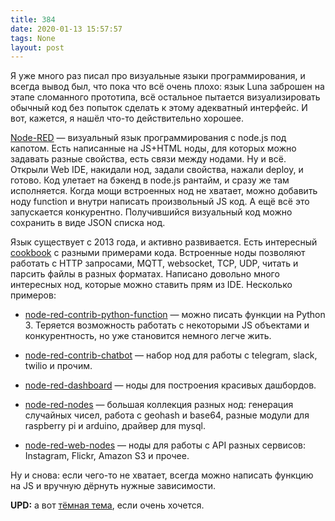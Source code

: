 ```yaml
---
title: 384
date: 2020-01-13 15:57:57
tags: None
layout: post
---
```


Я уже много раз писал про визуальные языки программирования, и всегда вывод был, что пока что всё очень плохо: язык Luna заброшен на этапе сломанного прототипа, всё остальное пытается визуализировать обычный код без попыток сделать к этому адекватный интерфейс. И вот, кажется, я нашёл что-то действительно хорошее.

[Node-RED](https://nodered.org/) — визуальный язык программирования с node.js под капотом. Есть написанные на JS+HTML ноды, для которых можно задавать разные свойства, есть связи между нодами. Ну и всё. Открыли Web IDE, накидали нод, задали свойства, нажали deploy, и готово. Код улетает на бэкенд в node.js рантайм, и сразу же там исполняется. Когда мощи встроенных нод не хватает, можно добавить ноду function и внутри написать произвольный JS код. А ещё всё это запускается конкурентно. Получившийся визуальный код можно сохранить в виде JSON списка нод.

Язык существует с 2013 года, и активно развивается. Есть интересный [cookbook](https://cookbook.nodered.org/) с разными примерами кода. Встроенные ноды позволяют работать с HTTP запросами, MQTT, websocket, TCP, UDP, читать и парсить файлы в разных форматах. Написано довольно много интересных нод, которые можно ставить прям из IDE. Несколько примеров:

+ [node-red-contrib-python-function](https://github.com/arnauorriols/node-red-contrib-python-function) — можно писать функции на Python 3. Теряется возможность работать с некоторыми JS объектами и конкурентность, но уже становится немного легче жить.

+ [node-red-contrib-chatbot](https://github.com/guidone/node-red-contrib-chatbot) — набор нод для работы с telegram, slack, twilio и прочим.

+ [node-red-dashboard](https://github.com/node-red/node-red-dashboard) — ноды для построения красивых дашбордов.

+ [node-red-nodes](https://github.com/node-red/node-red-nodes) — большая коллекция разных нод: генерация случайных чисел, работа с geohash и base64, разные модули для raspberry pi и arduino, драйвер для mysql.

+ [node-red-web-nodes](https://github.com/node-red/node-red-web-nodes) — ноды для работы с API разных сервисов: Instagram, Flickr, Amazon S3 и прочее.

Ну и снова: если чего-то не хватает, всегда можно написать функцию на JS и вручную дёрнуть нужные зависимости.

**UPD:** а вот [тёмная тема](https://github.com/bonanitech/node-red-contrib-theme-midnight-red), если очень хочется.
